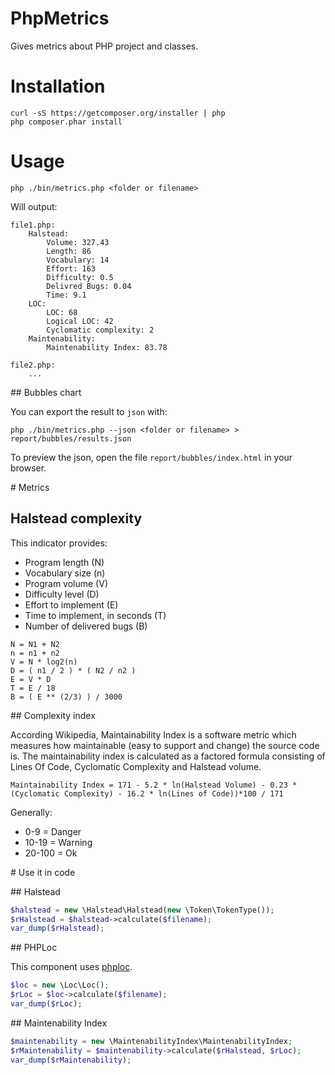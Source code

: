 # PhpMetrics

Gives metrics about PHP project and classes.

# Installation

    curl -sS https://getcomposer.org/installer | php
    php composer.phar install

# Usage

    php ./bin/metrics.php <folder or filename>

Will output:


```
file1.php:
	Halstead:
		Volume: 327.43
		Length: 86
		Vocabulary: 14
		Effort: 163
		Difficulty: 0.5
		Delivred Bugs: 0.04
		Time: 9.1
	LOC:
		LOC: 68
		Logical LOC: 42
		Cyclomatic complexity: 2
	Maintenability:
		Maintenability Index: 83.78

file2.php:
    ...
```

## Bubbles chart

You can export the result to `json` with:

    php ./bin/metrics.php --json <folder or filename> > report/bubbles/results.json

To preview the json, open the file `report/bubbles/index.html` in your browser.

# Metrics

## Halstead complexity

This indicator provides:

+ Program length (N)
+ Vocabulary size (n)
+ Program volume (V)
+ Difficulty level (D)
+ Effort to implement (E)
+ Time to implement, in seconds (T)
+ Number of delivered bugs (B)

```
N = N1 + N2
n = n1 + n2
V = N * log2(n)
D = ( n1 / 2 ) * ( N2 / n2 )
E = V * D
T = E / 18
B = ( E ** (2/3) ) / 3000
```

## Complexity index

According Wikipedia, Maintainability Index is a software metric which measures how maintainable (easy to support and change) the source code is.
The maintainability index is calculated as a factored formula consisting of Lines Of Code, Cyclomatic Complexity and Halstead volume.

    Maintainability Index = 171 - 5.2 * ln(Halstead Volume) - 0.23 * (Cyclomatic Complexity) - 16.2 * ln(Lines of Code))*100 / 171

Generally:

+ 0-9 = Danger
+ 10-19 = Warning
+ 20-100 = Ok



# Use it in code

## Halstead

```php
$halstead = new \Halstead\Halstead(new \Token\TokenType());
$rHalstead = $halstead->calculate($filename);
var_dump($rHalstead);
```

## PHPLoc

This component uses [phploc](https://github.com/sebastianbergmann/phploc).

```php
$loc = new \Loc\Loc();
$rLoc = $loc->calculate($filename);
var_dump($rLoc);
```

## Maintenability Index

```php
$maintenability = new \MaintenabilityIndex\MaintenabilityIndex;
$rMaintenability = $maintenability->calculate($rHalstead, $rLoc);
var_dump($rMaintenability);
```

